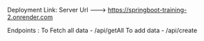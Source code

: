 Deployment Link:
Server Url ---> https://springboot-training-2.onrender.com

Endpoints :
To Fetch all data - /api/getAll
To add data       - /api/create
